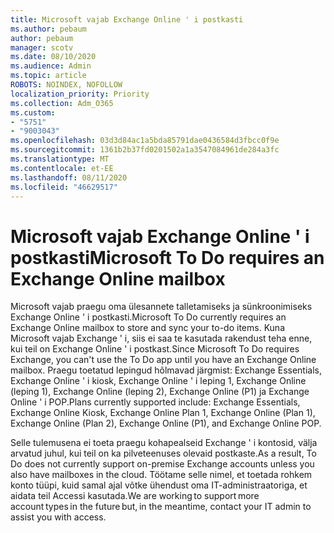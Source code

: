 ```yaml
---
title: Microsoft vajab Exchange Online ' i postkasti
ms.author: pebaum
author: pebaum
manager: scotv
ms.date: 08/10/2020
ms.audience: Admin
ms.topic: article
ROBOTS: NOINDEX, NOFOLLOW
localization_priority: Priority
ms.collection: Adm_O365
ms.custom:
- "5751"
- "9003043"
ms.openlocfilehash: 03d3d84ac1a5bda85791dae0436584d3fbcc0f9e
ms.sourcegitcommit: 1361b2b37fd0201502a1a3547084961de284a3fc
ms.translationtype: MT
ms.contentlocale: et-EE
ms.lasthandoff: 08/11/2020
ms.locfileid: "46629517"
---
```

# <a name="microsoft-to-do-requires-an-exchange-online-mailbox"></a><span data-ttu-id="67de5-102">Microsoft vajab Exchange Online ' i postkasti</span><span class="sxs-lookup"><span data-stu-id="67de5-102">Microsoft To Do requires an Exchange Online mailbox</span></span>

<span data-ttu-id="67de5-103">Microsoft vajab praegu oma ülesannete talletamiseks ja sünkroonimiseks Exchange Online ' i postkasti.</span><span class="sxs-lookup"><span data-stu-id="67de5-103">Microsoft To Do currently requires an Exchange Online mailbox to store and sync your to-do items.</span></span> <span data-ttu-id="67de5-104">Kuna Microsoft vajab Exchange ' i, siis ei saa te kasutada rakendust teha enne, kui teil on Exchange Online ' i postkast.</span><span class="sxs-lookup"><span data-stu-id="67de5-104">Since Microsoft To Do requires Exchange, you can't use the To Do app until you have an Exchange Online mailbox.</span></span> <span data-ttu-id="67de5-105">Praegu toetatud lepingud hõlmavad järgmist: Exchange Essentials, Exchange Online ' i kiosk, Exchange Online ' i leping 1, Exchange Online (leping 1), Exchange Online (leping 2), Exchange Online (P1) ja Exchange Online ' i POP.</span><span class="sxs-lookup"><span data-stu-id="67de5-105">Plans currently supported include: Exchange Essentials, Exchange Online Kiosk, Exchange Online Plan 1, Exchange Online (Plan 1), Exchange Online (Plan 2), Exchange Online (P1), and Exchange Online POP.</span></span>

<span data-ttu-id="67de5-106">Selle tulemusena ei toeta praegu kohapealseid Exchange ' i kontosid, välja arvatud juhul, kui teil on ka pilveteenuses olevaid postkaste.</span><span class="sxs-lookup"><span data-stu-id="67de5-106">As a result, To Do does not currently support on-premise Exchange accounts unless you also have mailboxes in the cloud.</span></span> <span data-ttu-id="67de5-107">Töötame selle nimel, et toetada rohkem konto tüüpi, kuid samal ajal võtke ühendust oma IT-administraatoriga, et aidata teil Accessi kasutada.</span><span class="sxs-lookup"><span data-stu-id="67de5-107">We are working to support more account types in the future but, in the meantime, contact your IT admin to assist you with access.</span></span>